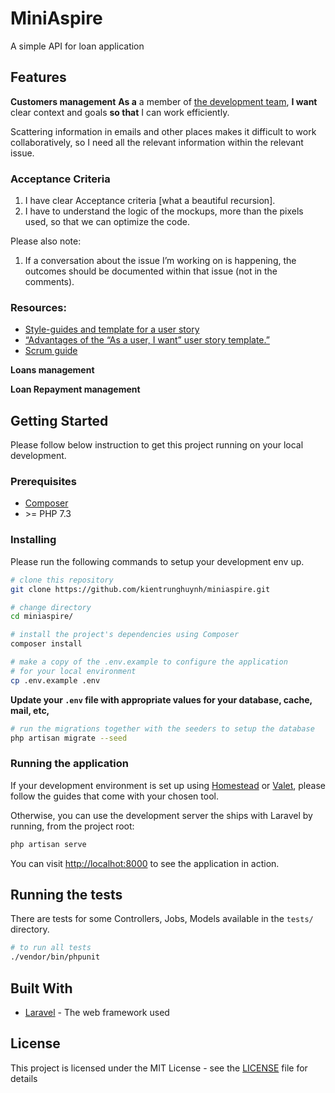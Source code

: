 # MiniAspire

A simple API for loan application

## Features

**Customers management**
**As a** a member of [the development team](http://scrumguides.org/scrum-guide.html#team-dev),
**I want** clear context and goals **so that** I can work efficiently.

Scattering information in emails and other places makes it difficult to work collaboratively,
so I need all the relevant information within the relevant issue.


### Acceptance Criteria

1. I have clear Acceptance criteria [what a beautiful recursion].
1. I have to understand the logic of the mockups, more than the pixels used, so that we can optimize the code.

Please also note:

1. If a conversation about the issue I’m working on is happening,
the outcomes should be documented within that issue (not in the comments).


### Resources:

* [Style-guides and template for a user story](agile-user-story.md)
* [“Advantages of the “As a user, I want” user story template.”](http://www.mountaingoatsoftware.com/blog/advantages-of-the-as-a-user-i-want-user-story-template)
* [Scrum guide](http://scrumguides.org/scrum-guide.html)

**Loans management**

**Loan Repayment management**



## Getting Started

Please follow below instruction to get this project running on your local development.

### Prerequisites

* [Composer](https://getcomposer.org/doc/00-intro.md)
* \>= PHP 7.3

### Installing

Please run the following commands to setup your development env up.

```bash
# clone this repository
git clone https://github.com/kientrunghuynh/miniaspire.git

# change directory
cd miniaspire/

# install the project's dependencies using Composer
composer install

# make a copy of the .env.example to configure the application 
# for your local environment
cp .env.example .env
```

**Update your `.env` file with appropriate values for your database, cache, mail, etc,**

```bash
# run the migrations together with the seeders to setup the database
php artisan migrate --seed
```

### Running the application

If your development environment is set up using [Homestead](https://laravel.com/docs/5.5/homestead) or [Valet](https://laravel.com/docs/5.5/valet), please follow the guides that come with your chosen tool. 

Otherwise, you can use the development server the ships with Laravel by running, from the project root:

```bash
php artisan serve
```
You can visit [http://localhot:8000](http://localhot:8000) to see the application in action.

## Running the tests

There are tests for some Controllers, Jobs, Models available in the `tests/` directory.

```bash
# to run all tests
./vendor/bin/phpunit
```

## Built With

* [Laravel](https://laravel.com) - The web framework used

## License

This project is licensed under the MIT License - see the [LICENSE](LICENSE) file for details
